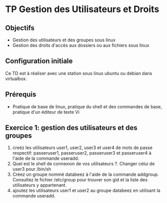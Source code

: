 # TP Gestion des Utilisateurs et Droits

## Objectifs
*	Gestion des utilisateurs et des groupes sous linux
*	Gestion des droits d'accès aux dossiers ou aux fichiers sous linux
## Configuration initiale
Ce TD est à réaliser avec une station sous linux ubuntu ou debian dans virtualbox.
## Prérequis
* Pratique de base de linux, pratique du shell et des commandes de base, pratique d'un éditeur de texte Vi


## Exercice 1: gestion des utilisateurs et des groupes
1.	creéz les utilisateurs user1, user2, user3 et user4 de mots de passe respectif: passeruser1, passeruser2, passeruser3 et passeruser4 à l'aide de la commande useradd.
2.	Quel est le shell de connexion de vos utilisateurs ?. Changer celui de user3 pour /bin/sh
3.	Créez un groupe nommé databeez à l'aide de la commande addgroup. Consultez le fichier /etc/group pour trouver son gid et la liste des utilisateurs y appartenant.
4.	ajoutez les utilisateurs user1 et user2 au groupe  databeez en utilisant la commande useradd.
